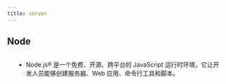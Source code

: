 ```yaml
---
title: server
---
```


## Node 
<script>
  import NodeLogo from './components/nodelogo.vue'
</script>

<div class="introduce">
  <a href="https://nodejs.org/zh-cn" target="_blank">
    <NodeLogo />
  </a>
  <ul>
    <li> Node.js® 是一个免费、开源、跨平台的 JavaScript 运行时环境，它让开发人员能够创建服务器、Web 应用、命令行工具和脚本。</li>
  </ul>
</div>

<style>
  .introduce {
    display: flex;
    align-items: center;
    gap: 20px;
  }
</style>